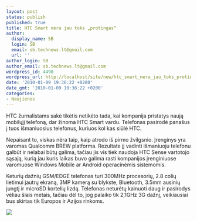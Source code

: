 ```yaml
---
layout: post
status: publish
published: true
title: HTC Smart nėra jau toks „protingas“
author:
  display_name: SB
  login: SB
  email: sb.technews.lt@gmail.com
  url: ''
author_login: SB
author_email: sb.technews.lt@gmail.com
wordpress_id: 4490
wordpress_url: http://localhost/site/new/htc_smart_nera_jau_toks_protingas/
date: '2010-01-09 19:36:22 +0200'
date_gmt: '2010-01-09 19:36:22 +0200'
categories:
- Naujienos
---
```

<p>HTC žurnalistams sakė tikėtis netikėto tada, kai kompanija pristatys naują mobilųjį telefoną, dar žinoma HTC Smart vardu. Telefonas pasirodė panašus į tuos išmaniuosius telefonus, kuriuos kol kas siūlė HTC.</p>
<p>Nepaisant to, viskas nėra taip, kaip atrodo iš pirmo žvilgsnio. Įrenginys yra varomas Qualcomm BREW platforma. Rezultate jį vadinti išmaniuoju telefonu galbūt ir nelabai būtų galima, tačiau jis vis tiek naudoja HTC Sense vartotojo sąsają, kurią jau kuris laikas buvo galima rasti kompanijos įrenginiuose varomuose Windows Mobile ar Android operacinėmis sistemomis.</p>
<p>Keturių dažnių GSM/EDGE telefonas turi 300MHz procesorių, 2.8 colių lietimui jautrų ekraną, 3MP kamerą su blykste, Bluetooth, 3.5mm ausinių jungtį ir microSD kortelių lizdą. Telefonas neturėtų kainuoti daug ir pasirodys vėliau šiais metais, tačiau dėl to, jog palaiko tik 2,1GHz 3G dažnį, veikiausiai bus skirtas tik Europos ir Azijos rinkoms.</p>
<p><img src="http://www.part.lt/img/ab99f9cbf09e6235f3f88cc7ed05fa59468.jpg" /></p>
